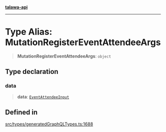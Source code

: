 [**talawa-api**](../../../README.md)

***

# Type Alias: MutationRegisterEventAttendeeArgs

> **MutationRegisterEventAttendeeArgs**: `object`

## Type declaration

### data

> **data**: [`EventAttendeeInput`](EventAttendeeInput.md)

## Defined in

[src/types/generatedGraphQLTypes.ts:1688](https://github.com/Suyash878/talawa-api/blob/b5a9d8b4a1ea678a3d6f5b710b3721f91a3052fc/src/types/generatedGraphQLTypes.ts#L1688)
